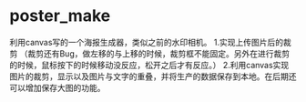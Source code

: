 # poster_make
利用canvas写的一个海报生成器，类似之前的水印相机。
1.实现上传图片后的裁剪
（裁剪还有Bug，做左移的与上移的时候，裁剪框不能固定。另外在进行裁剪的时候，鼠标按下的时候移动没反应，松开之后才有反应。）
2.利用canvas实现图片的裁剪，显示以及图片与文字的重叠，并将生产的数据保存到本地。在后期还可以增加保存大图的功能。

